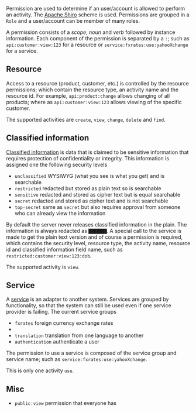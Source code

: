 Permission are used to determine if an user/account is allowed to perform an activity. The [Apache Shiro](http://shiro.apache.org/permissions.html) scheme is used.  Permissions are grouped in a `Role` and a user/account can be member of many roles.

A permission consists of a *scope*, *noun* and *verb* followed by instance information.  Each component of the permission is separated by a `:`; such as `api:customer:view:123` for a resource or `service:fxrates:use:yahooXchange` for a service.

## Resource

Access to a resource (product, customer, etc.) is controlled by the resource permissions; which contain the resource type, an activity name and the resource id.  For example, `api:product:change` allows changing of all products; where as `api:customer:view:123` allows viewing of the specific customer.

The supported activities are `create`, `view`, `change`, `delete` and `find`.

## Classified information

[Classified information](Classified-infomation.md) is data that is claimed to be sensitive information that requires protection of confidentiality or integrity.  This information is assigned one the following security levels

- `unclassified` WYSIWYG (what you see is what you get) and is searchable
- `restricted` redacted but stored as plain text so is searchable
- `sensitive` redacted and stored as cipher text but is equal searchable
- `secret` redacted and stored as  cipher text  and is not searchable
- `top-secret` same as `secret` but also requires approval from someone who can already view the information

By default the server never releases classified information in the plain.  The information is always redacted as `███████`.  A special call to the service is made to get the plain text version and of course a permission is required, which contains the security level, resource type, the activity name, resource id and classified information field name, such as `restricted:customer:view:123:dob`.

The supported activity is `view`.

## Service

A [service](Services.md) is an adapter to another system.  Services are grouped by functionality, so that the system can still be used even if one service provider is failing.  The current service groups
- `fxrates` foreign currency exchange rates
-
- `translation` translation from one language to another
- `authentication` authenticate a user

The permission to use a service is composed of the service group and service name; such as `service:fxrates:use:yahooXchange`.

This is only one activity `use`.

## Misc

- `public:view` permission that everyone has
